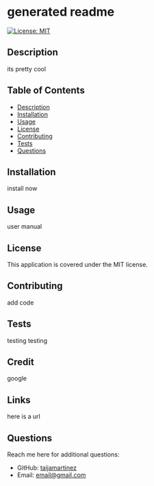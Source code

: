 # generated readme

[![License: MIT](https://img.shields.io/badge/License-MIT-yellow.svg)](https://opensource.org/licenses/MIT)
  
## Description
its pretty cool
  
## Table of Contents
- [Description](#description)
- [Installation](#installation)
- [Usage](#usage)
- [License](#license)
- [Contributing](#contributing)
- [Tests](#tests)
- [Questions](#questions)
  
 ## Installation
install now
  
## Usage
user manual
  
## License
This application is covered under the MIT license.
  
## Contributing
add code
  
## Tests
testing testing

## Credit
google

## Links
here is a url
  
## Questions
Reach me here for additional questions:
- GitHub: [taijamartinez](https://github.com/taijamartinez)
- Email: [email@gmail.com](mailto:email@gmail.com)
  